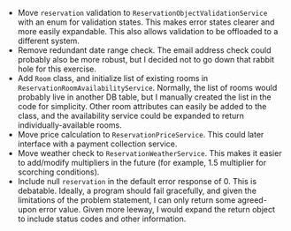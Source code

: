 - Move `reservation` validation to `ReservationObjectValidationService` with an enum for validation states. This makes error states clearer and more easily expandable. This also allows validation to be offloaded to a different system.
- Remove redundant date range check. The email address check could probably also be more robust, but I decided not to go down that rabbit hole for this exercise.
- Add `Room` class, and initialize list of existing rooms in `ReservationRoomAvailabilityService`. Normally, the list of rooms would probably live in another DB table, but I manually created the list in the code for simplicity. Other room attributes can easily be added to the class, and the availability service could be expanded to return individually-available rooms.
- Move price calculation to `ReservationPriceService`. This could later interface with a payment collection service.
- Move weather check to `ReservationWeatherService`. This makes it easier to add/modify multipliers in the future (for example, 1.5 multiplier for scorching conditions).
- Include null `reservation` in the default error response of 0. This is debatable. Ideally, a program should fail gracefully, and given the limitations of the problem statement, I can only return some agreed-upon error value. Given more leeway, I would expand the return object to include status codes and other information.